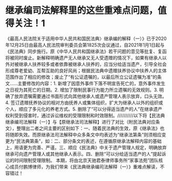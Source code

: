 # 继承编司法解释里的这些重难点问题，值得关注！1

《最高人民法院关于适用中华人民共和国民法典〉继承编的解释（一）》已于2020年12月25日由最高人民法院审判委员会第1825次会议通过，自2021年1月1日起与《民法典》同步施行。原《中华人民共和国继承法》若干问题的意见等批复、复函将被同时废止。新解释明确遗产无人继承又无人受遗赠的情况下，如果有继承人以外对被继承人扶养较多或者依靠被继承人扶养的，应当分给适当遗产，引导全社会形成尊老爱幼、互帮互助的良好风尚；根据民法典中遗赠扶养协议中扶养人的主体范围作出了相应的修改；废止了“有公证遗嘱的，以最后所立公证遗嘱为准”的条文......主要修改的内容：1. 新增了因意外事件下落不明宣告死亡的，意外事件发生之日视为其死亡的日期。2. 增加了限制民事行为能力所立遗嘱的无效规则。3. 明确了放弃遗嘱需要通过书面形式向其他继承人或遗产管理人表示放弃，口头无效。4. 签订遗赠抚养协议的相对方由抚养人或集体组织，扩大为继承人以外的组织或个人，顺应了多元化的养老方式。5. 删除了“可以分得适当遗产的人”在继承遗产权利受到侵害时，通过诉讼维权的受理限制和时效限制。//////////以下将【民法典继承编司法解释（一）】与【原继承法司法解释】进行了对比（附民法典对应条文），整理出二者之间主要的区别如下：一、随着民法典的生效，原《继承法》也将随即失效。而原继承法司法解释中众多条文中均表述为“继承法第条”则须相应变更为“民法典第条”，如：二、部分条文的表述，在遵循原继承法解释内容的基础上，用语更为完善、严谨。三、顺应《民法典》中关于遗产管理人规定，明确放弃继承可向遗产管理人或其他继承人表示。四、删除“可以分给适当遗产的人”提起诉讼的时间限制受理限制。 本期，将由北京天驰君泰律师事务所“家事法苑”团队核心成员付鹏博律师，为我们带来《民法典继承编司法解释（一）》重难点解读，不容错过！

